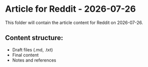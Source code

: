 # Article for Reddit - 2026-07-26

This folder will contain the article content for Reddit on 2026-07-26.

## Content structure:
- Draft files (.md, .txt)
- Final content
- Notes and references
